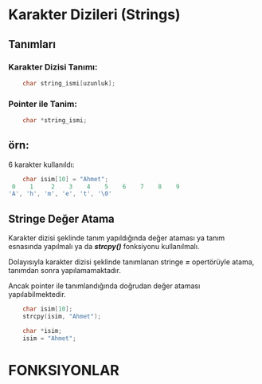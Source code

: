 # Karakter Dizileri (Strings)
## Tanımları
### Karakter Dizisi Tanımı:
```c
    char string_ismi[uzunluk];
```
### Pointer ile Tanim:
```c
    char *string_ismi;
```
## örn:
6 karakter kullanıldı:
```c
    char isim[10] = "Ahmet";
 0    1     2    3    4    5    6    7    8    9
'A', 'h', 'm', 'e', 't', '\0'
```

## Stringe Değer Atama
Karakter dizisi şeklinde tanım yapıldığında değer ataması ya tanım esnasında yapılmalı
ya da ***strcpy()*** fonksiyonu kullanılmalı.

Dolayısıyla karakter dizisi şeklinde tanımlanan stringe ***=*** opertörüyle atama, tanımdan sonra yapılamamaktadır.

Ancak pointer ile tanımlandığında doğrudan değer ataması yapılabilmektedir.
```c
    char isim[10];
    strcpy(isim, "Ahmet");
```

```c
    char *isim;
    isim = "Ahmet";
```



# FONKSIYONLAR





